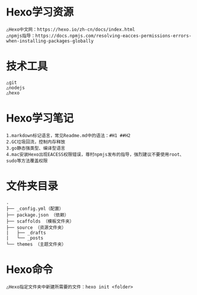 # Hexo学习资源
```
△Hexo中文网：https://hexo.io/zh-cn/docs/index.html
△npmjs指导：https://docs.npmjs.com/resolving-eacces-permissions-errors-when-installing-packages-globally
```

# 技术工具
```
△git
△nodejs
△hexo
```

# Hexo学习笔记
```
1.markdown标记语言，常见Readme.md中的语法：#H1 ##H2
2.GC垃圾回流，控制内存释放
3.go静态强类型、编译型语言
4.mac安装Hexo出现EACESS权限错误，尊村npmjs发布的指导，强烈建议不要使用root、sudo等方法覆盖权限
```

# 文件夹目录
```
.
├── _config.yml（配置）
├── package.json （依赖）
├── scaffolds （模板文件夹）
├── source （资源文件夹）
|   ├── _drafts
|   └── _posts
└── themes （主题文件夹）
```

# Hexo命令
```
△Hexo指定文件夹中新建所需要的文件：hexo init <folder>
```

